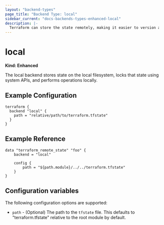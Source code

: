```yaml
---
layout: "backend-types"
page_title: "Backend Type: local"
sidebar_current: "docs-backends-types-enhanced-local"
description: |-
  Terraform can store the state remotely, making it easier to version and work with in a team.
---
```


# local

**Kind: Enhanced**

The local backend stores state on the local filesystem, locks that
state using system APIs, and performs operations locally.

## Example Configuration

```
terraform {
  backend "local" {
    path = "relative/path/to/terraform.tfstate"
  }
}
```

## Example Reference

```
data "terraform_remote_state" "foo" {
    backend = "local"

    config {
        path = "${path.module}/../../terraform.tfstate"
    }
}
```

## Configuration variables

The following configuration options are supported:

 * `path` - (Optional) The path to the `tfstate` file. This defaults to
   "terraform.tfstate" relative to the root module by default.
